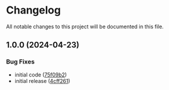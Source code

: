 # Changelog

All notable changes to this project will be documented in this file.

## 1.0.0 (2024-04-23)


### Bug Fixes

* initial code ([75f09b2](https://github.com/finisterra-io/terraform-kafka-kafka/commit/75f09b2a9a8689f4ce7d67cce44591dfaf45559f))
* initial release ([4cff261](https://github.com/finisterra-io/terraform-kafka-kafka/commit/4cff26186f5058af0622e43856632155bb8a4cdd))
